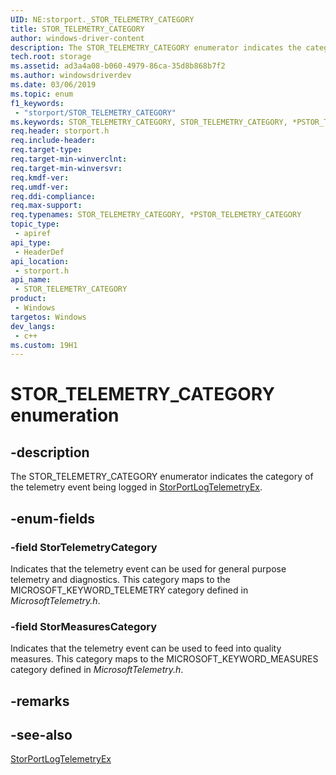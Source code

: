 ```yaml
---
UID: NE:storport._STOR_TELEMETRY_CATEGORY
title: STOR_TELEMETRY_CATEGORY
author: windows-driver-content
description: The STOR_TELEMETRY_CATEGORY enumerator indicates the category of the telemetry event being logged in StorPortLogTelemetryEx.
tech.root: storage
ms.assetid: ad3a4a08-b060-4979-86ca-35d8b868b7f2
ms.author: windowsdriverdev
ms.date: 03/06/2019
ms.topic: enum
f1_keywords:
 - "storport/STOR_TELEMETRY_CATEGORY"
ms.keywords: STOR_TELEMETRY_CATEGORY, STOR_TELEMETRY_CATEGORY, *PSTOR_TELEMETRY_CATEGORY, StorPortLogTelemetryEx, STORPORT_TELEMETRY_EVENT
req.header: storport.h
req.include-header:
req.target-type:
req.target-min-winverclnt:
req.target-min-winversvr:
req.kmdf-ver:
req.umdf-ver:
req.ddi-compliance:
req.max-support:
req.typenames: STOR_TELEMETRY_CATEGORY, *PSTOR_TELEMETRY_CATEGORY
topic_type: 
 - apiref
api_type: 
 - HeaderDef
api_location: 
 - storport.h
api_name: 
 - STOR_TELEMETRY_CATEGORY
product: 
 - Windows
targetos: Windows
dev_langs:
 - c++
ms.custom: 19H1
---
```


# STOR_TELEMETRY_CATEGORY enumeration

## -description

The STOR_TELEMETRY_CATEGORY enumerator indicates the category of the telemetry event being logged in [StorPortLogTelemetryEx](nf-storport-storportlogtelemetryex.md).

## -enum-fields

### -field StorTelemetryCategory

Indicates that the telemetry event can be used for general purpose telemetry and diagnostics. This category maps to the MICROSOFT_KEYWORD_TELEMETRY category defined in *MicrosoftTelemetry.h*.

### -field StorMeasuresCategory

Indicates that the telemetry event can be used to feed into quality measures. This category maps to the MICROSOFT_KEYWORD_MEASURES category defined in *MicrosoftTelemetry.h*.

## -remarks

## -see-also

[StorPortLogTelemetryEx](nf-storport-storportlogtelemetryex.md)
